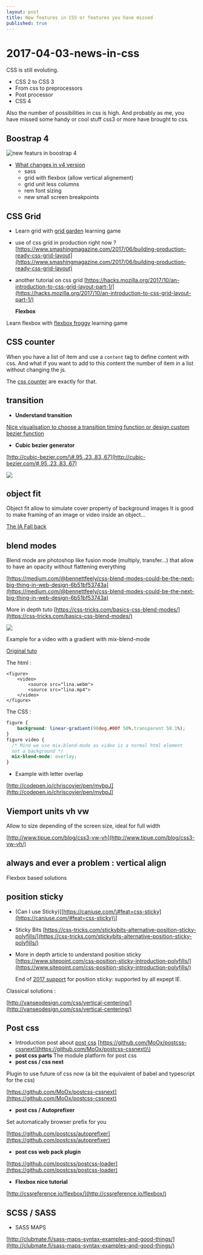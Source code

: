 ```yaml
---
layout: post
title: New features in CSS or features you have missed
published: true
---
```


# 2017-04-03-news-in-css

CSS is still evoluting.

* CSS 2 to CSS 3
* From css to preprocessors
* Post processor
* CSS 4

Also the number of possibilities in css is high. And probably as me, you have missed some handy or cool stuff css3 or more have brought to css.

## Boostrap 4

![new featurs in boostrap 4](https://github.com/sinsunsan/dev-wiki/tree/e91a89337cb472fad5198a7110a0eaa8d63d66f5/boostrap-flexbox.png)

* [What changes in v4 version](https://hackernoon.com/what-changed-in-bootstrap-4-0-ca3cbbf4f62f)
  * sass
  * grid with flexbox \(allow vertical alignement\)
  * grid unit less columns
  * rem font sizing 
  * new small screen breakpoints  

## CSS Grid

* Learn grid with [grid garden](http://cssgridgarden.com/) learning game
* use of css grid in production right now ? [https://www.smashingmagazine.com/2017/06/building-production-ready-css-grid-layout](https://www.smashingmagazine.com/2017/06/building-production-ready-css-grid-layout)
* another tutorial on css grid [https://hacks.mozilla.org/2017/10/an-introduction-to-css-grid-layout-part-1/](https://hacks.mozilla.org/2017/10/an-introduction-to-css-grid-layout-part-1/)

  **Flexbox**

Learn flexbox with [flexbox froggy](http://flexboxfroggy.com/) learning game

## CSS counter

When you have a list of item and use a `content` tag to define content with css. And what if you want to add to this content the number of item in a list without changing the js.

The [css counter](https://developer.mozilla.org/en-US/docs/Web/CSS/CSS_Lists_and_Counters/Using_CSS_counters) are exactly for that.

## **transition**

* **Understand transition**

[Nice visualisation to choose a transition timing function or design custom bezier function](http://www.the-art-of-web.com/css/timing-function/)

* **Cubic bezier generator**

[http://cubic-bezier.com/\#.95,.23,.83,.67](http://cubic-bezier.com/#.95,.23,.83,.67)

![](https://github.com/sinsunsan/dev-wiki/tree/e91a89337cb472fad5198a7110a0eaa8d63d66f5/images/css-cubic-bezier.png)

## **object fit**

Object fit allow to simulate cover property of background images It is good to make framing of an image or video inside an object...

[The IA Fall back](https://medium.com/@primozcigler/neat-trick-for-css-object-fit-fallback-on-edge-and-other-browsers-afbc53bbb2c3)

## **blend modes**

Blend mode are photoshop like fusion mode \(multiply, transfer...\) that allow to have an opacity without flattening everything

[https://medium.com/@bennettfeely/css-blend-modes-could-be-the-next-big-thing-in-web-design-6b51bf53743a](https://medium.com/@bennettfeely/css-blend-modes-could-be-the-next-big-thing-in-web-design-6b51bf53743a)

More in depth tuto [https://css-tricks.com/basics-css-blend-modes/](https://css-tricks.com/basics-css-blend-modes/)

 [![](https://github.com/sinsunsan/dev-wiki/tree/e91a89337cb472fad5198a7110a0eaa8d63d66f5/images/css-blend-mode.png)](http://bennettfeely.com/gradients/)

Example for a video with a gradient with mix-blend-mode

[Original tuto](http://thenewcode.com/1020/HTML5-Video-Effects-with-CSS-Blend-Modes)

The html :

```markup
<figure>
    <video>
        <source src="lina.webm">
        <source src="lina.mp4">
    </video>
</figure>
```

The CSS :

```css
figure {
    background: linear-gradient(90deg,#00f 50%,transparent 50.1%);
}
figure video {
  /* Mind we use mix-blend-mode as video is a normal html element
  not a background */
  mix-blend-mode: overlay;
}
```

* Example with letter overlap

[http://codepen.io/chriscoyier/pen/mvbpJ](http://codepen.io/chriscoyier/pen/mvbpJ)

## **Viemport units vh vw**

Allow to size depending of the screen size, ideal for full width

[http://www.tipue.com/blog/css3-vw-vh](http://www.tipue.com/blog/css3-vw-vh/)

## **always and ever a problem : vertical align**

Flexbox based solutions

## position sticky

* \(Can I use Sticky\)\[[https://caniuse.com/\#feat=css-sticky](https://caniuse.com/#feat=css-sticky)\]
* Sticky Bits [https://css-tricks.com/stickybits-alternative-position-sticky-polyfills/](https://css-tricks.com/stickybits-alternative-position-sticky-polyfills/)
* More in depth article to understand position sticky [https://www.sitepoint.com/css-position-sticky-introduction-polyfills/](https://www.sitepoint.com/css-position-sticky-introduction-polyfills/)

  End of [2017 support](https://caniuse.com/#feat=css-sticky) for position sticky: supported by all expept IE.

Classical solutions :

[http://vanseodesign.com/css/vertical-centering/](http://vanseodesign.com/css/vertical-centering/)

## **Post css**

* Introduction post about [post css](http://julian.io/some-things-you-may-think-about-postcss-and-you-might-be-wrong/) [https://github.com/MoOx/postcss-cssnext](https://github.com/MoOx/postcss-cssnext)\)
* **post css parts** The module platform for post css
* **post css / css next**

Plugin to use future of css now \(a bit the equivalent of babel and typescript for the css\)

[https://github.com/MoOx/postcss-cssnext](https://github.com/MoOx/postcss-cssnext)

* **post css / Autoprefixer**

Set automatically browser prefix for you

[https://github.com/postcss/autoprefixer](https://github.com/postcss/autoprefixer)

* **post css web pack plugin**

[https://github.com/postcss/postcss-loader](https://github.com/postcss/postcss-loader)

* **Flexbox nice tutorial**

[http://cssreference.io/flexbox/](http://cssreference.io/flexbox/)

## SCSS / SASS

* SASS MAPS 

[http://clubmate.fi/sass-maps-syntax-examples-and-good-things/](http://clubmate.fi/sass-maps-syntax-examples-and-good-things/)

